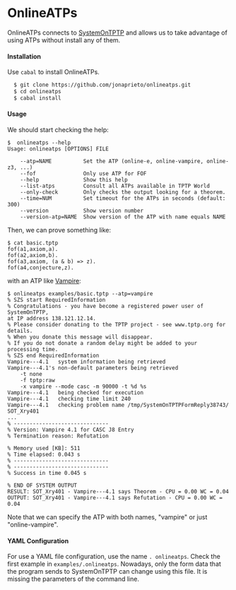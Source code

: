 # OnlineATPs

  OnlineATPs connects to
  [SystemOnTPTP](http://www.cs.miami.edu/~tptp/cgi-bin/SystemOnTPTP)
  and allows us to take advantage of using ATPs without install any of them.

#### Installation

  Use `cabal` to install OnlineATPs.

  ```bash
    $ git clone https://github.com/jonaprieto/onlineatps.git
    $ cd onlineatps
    $ cabal install
  ```

#### Usage

  We should start checking the help:

  ```
  $  onlineatps --help
  Usage: onlineatps [OPTIONS] FILE

      --atp=NAME          Set the ATP (online-e, online-vampire, online-z3, ...)
      --fof               Only use ATP for FOF
      --help              Show this help
      --list-atps         Consult all ATPs available in TPTP World
      --only-check        Only checks the output looking for a theorem.
      --time=NUM          Set timeout for the ATPs in seconds (default: 300)
      --version           Show version number
      --version-atp=NAME  Show version of the ATP with name equals NAME
  ```

  Then, we can prove something like:

  ```
  $ cat basic.tptp
  fof(a1,axiom,a).
  fof(a2,axiom,b).
  fof(a3,axiom, (a & b) => z).
  fof(a4,conjecture,z).
  ```
  with an ATP like [Vampire](http://www.vprover.org):

  ```
  $ onlineatps examples/basic.tptp --atp=vampire
  % SZS start RequiredInformation
  % Congratulations - you have become a registered power user of SystemOnTPTP,
  at IP address 138.121.12.14.
  % Please consider donating to the TPTP project - see www.tptp.org for
  details.
  % When you donate this message will disappear.
  % If you do not donate a random delay might be added to your processing time.
  % SZS end RequiredInformation
  Vampire---4.1   system information being retrieved
  Vampire---4.1's non-default parameters being retrieved
      -t none
      -f tptp:raw
      -x vampire --mode casc -m 90000 -t %d %s
  Vampire---4.1   being checked for execution
  Vampire---4.1   checking time limit 240
  Vampire---4.1   checking problem name /tmp/SystemOnTPTPFormReply38743/
  SOT_Xry401
  ...
  % ------------------------------
  % Version: Vampire 4.1 for CASC J8 Entry
  % Termination reason: Refutation

  % Memory used [KB]: 511
  % Time elapsed: 0.043 s
  % ------------------------------
  % ------------------------------
  % Success in time 0.045 s

  % END OF SYSTEM OUTPUT
  RESULT: SOT_Xry401 - Vampire---4.1 says Theorem - CPU = 0.00 WC = 0.04
  OUTPUT: SOT_Xry401 - Vampire---4.1 says Refutation - CPU = 0.00 WC = 0.04

  ```

  Note that we can specify the ATP with both names, "vampire" or just
  "online-vampire".

#### YAML Configuration

  For use a YAML file configuration, use the name `. onlineatps`.
  Check the first example in `examples/.onlineatps`. Nowadays, only the form
  data that the program sends to SystemOnTPTP can change using this file. It is
  missing the parameters of the command line.
